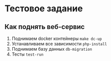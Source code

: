 # Тестовое задание

## Как поднять веб-сервис

1. Поднимаем docker контейнеры 
```make dc-up``` 
2. Устанавливаем все зависимости 
```php-install```
3. Поднимаем базу данных 
```db-migration```
4. Тесты
```test-run```
